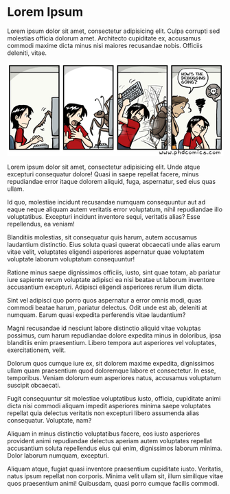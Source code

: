 ---
---
# Lorem Ipsum

Lorem ipsum dolor sit amet, consectetur adipisicing elit. Culpa corrupti sed molestias officia dolorum amet. Architecto cupiditate ex, accusamus commodi maxime dicta minus nisi maiores recusandae nobis. Officiis deleniti, vitae.

![](phd011406s.gif)

Lorem ipsum dolor sit amet, consectetur adipisicing elit. Unde atque excepturi consequatur dolore! Quasi in saepe repellat facere, minus repudiandae error itaque dolorem aliquid, fuga, aspernatur, sed eius quas ullam.

Id quo, molestiae incidunt recusandae numquam consequuntur aut ad eaque neque aliquam autem veritatis error voluptatum, nihil repudiandae illo voluptatibus. Excepturi incidunt inventore sequi, veritatis alias? Esse repellendus, ea veniam!

Blanditiis molestias, sit consequatur quis harum, autem accusamus laudantium distinctio. Eius soluta quasi quaerat obcaecati unde alias earum vitae velit, voluptates eligendi asperiores aspernatur quae voluptatem voluptate laborum voluptatum consequuntur!

Ratione minus saepe dignissimos officiis, iusto, sint quae totam, ab pariatur iure sapiente rerum voluptate adipisci ea nisi beatae ut laborum inventore accusantium excepturi. Adipisci eligendi asperiores rerum illum dicta.

Sint vel adipisci quo porro quos aspernatur a error omnis modi, quas commodi beatae harum, pariatur delectus. Odit unde est ab, deleniti at numquam. Earum quasi expedita perferendis vitae laudantium?

Magni recusandae id nesciunt labore distinctio aliquid vitae voluptas possimus, cum harum repudiandae dolore expedita minus in doloribus, ipsa blanditiis enim praesentium. Libero tempora aut asperiores vel voluptates, exercitationem, velit.

Dolorum quos cumque iure ex, sit dolorem maxime expedita, dignissimos ullam quam praesentium quod doloremque labore et consectetur. In esse, temporibus. Veniam dolorum eum asperiores natus, accusamus voluptatum suscipit obcaecati.

Fugit consequuntur sit molestiae voluptatibus iusto, officia, cupiditate animi dicta nisi commodi aliquam impedit asperiores minima saepe voluptates repellat quia delectus veritatis non excepturi libero assumenda alias consequatur. Voluptate, nam?

Aliquam in minus distinctio voluptatibus facere, eos iusto asperiores provident animi repudiandae delectus aperiam autem voluptates repellat accusantium soluta repellendus eius qui enim, dignissimos laborum minima. Dolor laborum numquam, excepturi.
  
Aliquam atque, fugiat quasi inventore praesentium cupiditate iusto. Veritatis, natus ipsum repellat non corporis. Minima velit ullam sit, illum similique vitae quos praesentium animi! Quibusdam, quasi porro cumque facilis commodi.
